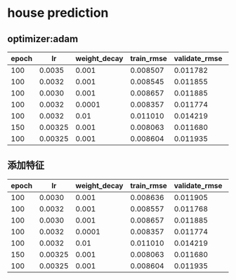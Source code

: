 # house prediction
## optimizer:adam

| epoch | lr      | weight_decay | train_rmse | validate_rmse | test_score |
|-------|---------|--------------|------------|---------------|------------|
| 100   | 0.0035  | 0.001        | 0.008507   | 0.011782      | 0.13172    |
| 100   | 0.0032  | 0.001        | 0.008545   | 0.011855      | 0.13097    |
| 100   | 0.0030  | 0.001        | 0.008657   | 0.011885      | 0.13369    |
| 100   | 0.0032  | 0.0001       | 0.008357   | 0.011774      | 0.13125    |
| 100   | 0.0032  | 0.01         | 0.011010   | 0.014219      | 0.15487    |
| 150   | 0.00325 | 0.001        | 0.008063   | 0.011680      | 0.13337    |
| 100   | 0.00325 | 0.001        | 0.008604   | 0.011935      | 0.13166    |

## 添加特征

| epoch | lr      | weight_decay | train_rmse | validate_rmse | test_score |
|-------|---------|--------------|------------|---------------|------------|
| 100   | 0.0030  | 0.001        | 0.008636   | 0.011905      | 0.13274    |
| 100   | 0.0032  | 0.001        | 0.008557   | 0.011768      | 0.13184    |
| 100   | 0.0030  | 0.001        | 0.008657   | 0.011885      | 0.13369    |
| 100   | 0.0032  | 0.0001       | 0.008357   | 0.011774      | 0.13125    |
| 100   | 0.0032  | 0.01         | 0.011010   | 0.014219      | 0.15487    |
| 150   | 0.00325 | 0.001        | 0.008063   | 0.011680      | 0.13337    |
| 100   | 0.00325 | 0.001        | 0.008604   | 0.011935      | 0.13166    |